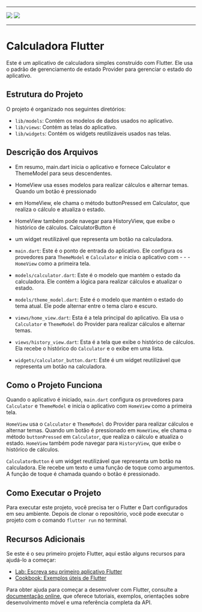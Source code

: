 <hr>
<img src="/calculadora/lib/assets/Screenshot 2024-05-24 194738.png">
<img src="/calculadora/lib/assets/Screenshot 2024-05-24 195113.png">
<hr>

# Calculadora Flutter


Este é um aplicativo de calculadora simples construído com Flutter. Ele usa o padrão de 
gerenciamento de estado Provider para gerenciar o estado do aplicativo.

## Estrutura do Projeto

O projeto é organizado nos seguintes diretórios:

- `lib/models`: Contém os modelos de dados usados no aplicativo.
- `lib/views`: Contém as telas do aplicativo.
- `lib/widgets`: Contém os widgets reutilizáveis usados nas telas.

## Descrição dos Arquivos

- Em resumo, main.dart inicia o aplicativo e fornece Calculator e ThemeModel para seus descendentes. 
- HomeView usa esses modelos para realizar cálculos e alternar temas. Quando um botão é pressionado 
- em HomeView, ele chama o método buttonPressed em Calculator, que realiza o cálculo e atualiza o estado. 
- HomeView também pode navegar para HistoryView, que exibe o histórico de cálculos. CalculatorButton é 
- um widget reutilizável que representa um botão na calculadora.

- `main.dart`: Este é o ponto de entrada do aplicativo. Ele configura os provedores para `ThemeModel` e `Calculator` e inicia o aplicativo com - -  - `HomeView` como a primeira tela.
- `models/calculator.dart`: Este é o modelo que mantém o estado da calculadora. Ele contém a lógica para realizar cálculos e atualizar o estado.
- `models/theme_model.dart`: Este é o modelo que mantém o estado do tema atual. Ele pode alternar entre o tema claro e escuro.
- `views/home_view.dart`: Esta é a tela principal do aplicativo. Ela usa o `Calculator` e `ThemeModel` do Provider para realizar cálculos e alternar temas.
- `views/history_view.dart`: Esta é a tela que exibe o histórico de cálculos. Ela recebe o histórico do `Calculator` e o exibe em uma lista.
- `widgets/calculator_button.dart`: Este é um widget reutilizável que representa um botão na calculadora.

## Como o Projeto Funciona

Quando o aplicativo é iniciado, `main.dart` configura os provedores para `Calculator` e `ThemeModel` e inicia o aplicativo com `HomeView` como a primeira tela.

`HomeView` usa o `Calculator` e `ThemeModel` do Provider para realizar cálculos e alternar temas. Quando um botão é pressionado em `HomeView`, ele chama o método `buttonPressed` em `Calculator`, que realiza o cálculo e atualiza o estado. `HomeView` também pode navegar para `HistoryView`, que exibe o histórico de cálculos.

`CalculatorButton` é um widget reutilizável que representa um botão na calculadora. Ele recebe um texto e uma função de toque como argumentos. A função de toque é chamada quando o botão é pressionado.

## Como Executar o Projeto

Para executar este projeto, você precisa ter o Flutter e Dart configurados em seu ambiente. Depois de clonar o repositório, você pode executar o projeto com o comando `flutter run` no terminal.

## Recursos Adicionais

Se este é o seu primeiro projeto Flutter, aqui estão alguns recursos para ajudá-lo a começar:

- [Lab: Escreva seu primeiro aplicativo Flutter](https://docs.flutter.dev/get-started/codelab)
- [Cookbook: Exemplos úteis de Flutter](https://docs.flutter.dev/cookbook)

Para obter ajuda para começar a desenvolver com Flutter, consulte a [documentação online](https://docs.flutter.dev/), que oferece tutoriais, exemplos, orientações sobre desenvolvimento móvel e uma referência completa da API.

